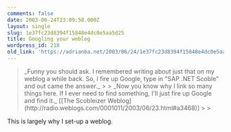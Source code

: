 ```yaml
---
comments: false
date: 2003-06-24T23:09:58.000Z
layout: single
slug: 1e37fc23d8394f15848e4dc0e5aa5d25
title: Googling your weblog
wordpress_id: 218
old_link: 'https://adrianba.net/2003/06/24/1e37fc23d8394f15848e4dc0e5aa5d25/'
---
```

<blockquote>_Funny you should ask. I remembered writing about just that
on my weblog a while back. So, I fire up Google, type in "SAP .NET
Scoble" and out came the answer._
> 
> _Now you know why I link so many things here. If I ever need
to find something, I'll just fire up Google and find it._
[[The
Scobleizer Weblog](http://radio.weblogs.com/0001011/2003/06/23.html#a3468)]
> 
> </blockquote>

This is largely why I set-up a weblog.
